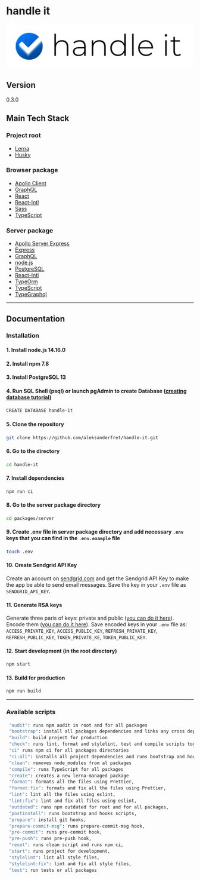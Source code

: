 # handle it

![handle it](./docs/img/handle-it.png)

## Version

0.3.0

## Main Tech Stack

### Project root

- [Lerna](https://github.com/lerna/lerna)
- [Husky](https://github.com/typicode/husky)

### Browser package

- [Apollo Client](https://www.apollographql.com/docs/react/)
- [GraphQL](https://graphql.org/)
- [React](https://reactjs.org/)
- [React-Intl](https://formatjs.io/docs/react-intl/)
- [Sass](https://sass-lang.com/)
- [TypeScript](https://www.typescriptlang.org)

### Server package

- [Apollo Server Express](https://www.npmjs.com/package/apollo-server-express)
- [Express](https://expressjs.com/)
- [GraphQL](https://graphql.org/)
- [node.js](https://nodejs.org)
- [PostgreSQL](https://nodejs.org)
- [React-Intl](https://formatjs.io/docs/react-intl/)
- [TypeOrm](https://typeorm.io/#/)
- [TypeScript](https://www.typescriptlang.org)
- [TypeGraphql](https://github.com/MichalLytek/type-graphql)

---

## Documentation

### Installation

#### 1. Install node.js 14.16.0

#### 2. Install npm 7.8

#### 3. Install PostgreSQL 13

#### 4. Run SQL Shell (psql) or launch **pgAdmin** to create Database ([creating database tutorial](https://www.postgresqltutorial.com/postgresql-create-database/))

```bash
CREATE DATABASE handle-it
```

#### 5. Clone the repository

```bash
git clone https://github.com/aleksanderfret/handle-it.git
```

#### 6. Go to the directory

```bash
cd handle-it
```

#### 7. Install dependencies

```bash
npm run ci
```

#### 8. Go to the server package directory

```bash
cd packages/server
```

#### 9. Create .env file in server package directory and add necessary `.env` keys that you can find in the `.env.example` file

```bash
touch .env
```

#### 10. Create Sendgrid API Key

Create an account on [sendgrid.com](https://sendgrid.com/) and get the Sendgrid API Key to make the app be able to send email messages. Save the key in your `.env` file as `SENDGRID_API_KEY`.

#### 11. Generate RSA keys

Generate three paris of keys: private and public ([you can do it here](https://www.csfieldguide.org.nz/en/interactives/rsa-key-generator/)). Encode them ([you can do it here](https://www.base64encode.org/)). Save encoded keys in your `.env` file as: `ACCESS_PRIVATE_KEY`, `ACCESS_PUBLIC_KEY`, `REFRESH_PRIVATE_KEY`, `REFRESH_PUBLIC_KEY`, `TOKEN_PRIVATE_KE`, `TOKEN_PUBLIC_KEY`.

#### 12. Start development (in the root directory)

```bash
npm start
```

#### 13. Build for production

```bash
npm run build
```

---

### Available scripts

```bash
 "audit": runs npm audit in root and for all packages
 "bootstrap": install all packages dependencies and links any cross dependencies
 "build": build project for production
 "check": runs lint, format and stylelint, test and compile scripts together,
 "ci" runs npm ci for all packages directories
 "ci:all": installs all project dependencies and runs bootstrap and hooks scripts
 "clean": removes node_modules from al packages
 "compile": runs TypeScript for all packages
 "create": creates a new lerna-managed package
 "format": formats all the files using Prettier,
 "format:fix": formats and fix all the files using Prettier,
 "lint": lint all the files using eslint,
 "lint:fix": lint and fix all files using eslint,
 "outdated": runs npm outdated for root and for all packages,
 "postinstall": runs bootstrap and hooks scripts,
 "prepare": install git hooks,
 "prepare-commit-msg": runs prepare-commit-msg hook,
 "pre-commit": runs pre-commit hook,
 "pre-push": runs pre-push hook,
 "reset": runs clean script and runs npm ci,
 "start": runs project for development,
 "stylelint": lint all style files,
 "stylelint:fix": lint and fix all style files,
 "test": run tests or all packages
```
